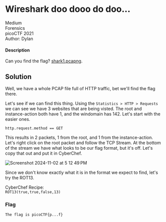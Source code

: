 # Wireshark doo dooo do doo...
Medium\
Forensics\
picoCTF 2021\
Author: Dylan
#### Description
Can you find the flag? [shark1.pcapng](https://mercury.picoctf.net/static/d6f9aa16d2a2c51d2e431e658d87af9e/shark1.pcapng).
## Solution
Well, we have a whole PCAP file full of HTTP traffic, bet we'll find the flag there.

Let's see if we can find this thing.  Using the `Statistics > HTTP > Requests` we can see we have 3 websites that are being visted.  The root and instance-action both have 1, and the windomain has 142.  Let's start with the easier ones. 

`http.request.method == GET`

This results in 2 packets, 1 from the root, and 1 from the instance-action.  Let's right click on the root packet and follow the TCP Stream.  At the bottom of the stream we have what looks to be our flag format, but it's off.  Let's copy that out and put it in CyberChef.

![Screenshot 2024-11-02 at 5 12 49 PM](https://github.com/user-attachments/assets/5952f128-a69c-47f1-a06a-25978a95becb)

Since we don't know exactly what it is in the format we expect to find, let's try the ROT13.  

CyberChef Recipe:\
`ROT13(true,true,false,13)`
### Flag
`The flag is picoCTF{p...f}`
